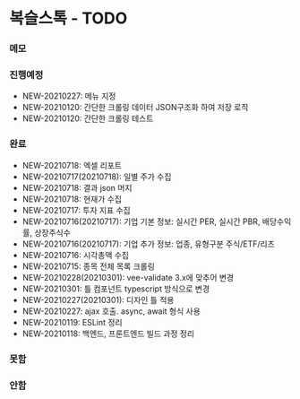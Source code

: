 # 복슬스톡 - TODO

### 메모

### 진행예정

- NEW-20210227: 메뉴 지정
- NEW-20210120: 간단한 크롤링 데이터 JSON구조화 하여 저장 로직
- NEW-20210120: 간단한 크롤링 테스트

### 완료
- NEW-20210718: 엑셀 리포트
- NEW-20210717(20210718): 일별 주가 수집
- NEW-20210718: 결과 json 머지
- NEW-20210718: 현재가 수집
- NEW-20210717: 투자 지표 수집
- NEW-20210716(20210717): 기업 기본 정보: 실시간 PER, 실시간 PBR, 배당수익률, 상장주식수
- NEW-20210716(20210717): 기업 추가 정보: 업종, 유형구분 주식/ETF/리츠
- NEW-20210716: 시각총액 수집
- NEW-20210715: 종목 전체 목록 크롤링
- NEW-20210228(20210301): vee-validate 3.x에 맞추어 변경
- NEW-20210301: 틀 컴포넌트 typescript 방식으로 변경
- NEW-20210227(20210301): 디자인 틀 적용
- NEW-20210227: ajax 호출. async, await 형식 사용
- NEW-20210119: ESLint 정리
- NEW-20210118: 백엔드, 프론트엔드 빌드 과정 정리

### 못함

### 안함
